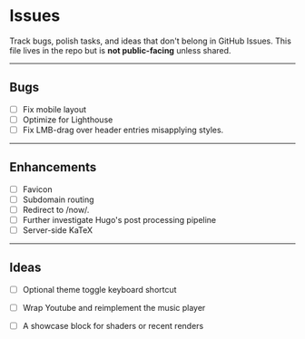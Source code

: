 # Issues

Track bugs, polish tasks, and ideas that don't belong in GitHub Issues. This file lives in the repo but is **not public-facing** unless shared.

---

## Bugs

- [ ] Fix mobile layout
- [ ] Optimize for Lighthouse  
- [ ] Fix LMB-drag over header entries misapplying styles.

---

## Enhancements

- [ ] Favicon
- [ ] Subdomain routing 
- [ ] Redirect to /now/.
- [ ] Further investigate Hugo's post processing pipeline
- [ ] Server-side KaTeX

---

## Ideas

- [ ] Optional theme toggle keyboard shortcut
- [ ] Wrap Youtube and reimplement the music player
- [ ] A showcase block for shaders or recent renders

 